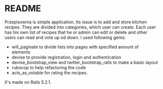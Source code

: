 # README

Przepisownia is simple application. Its issue is to add and store kitchen recipes. They are divided into categories, which user can create.
Each user has his own list of recipes that he or admin can edit or delete and other users can read and vote up od down. I used following gems:
- will_paginate to divide lists into pages with specified amount of elements
- devise to provide registration, login and authentication
- devise_bootstrap_view and twitter_bootstrap_rails to make a basic layout
- rubocop to help refactoring the code
- acts_as_votable for rating the recipes.

It's made on Rails 5.2.1.

